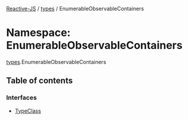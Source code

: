 [Reactive-JS](../README.md) / [types](types.md) / EnumerableObservableContainers

# Namespace: EnumerableObservableContainers

[types](types.md).EnumerableObservableContainers

## Table of contents

### Interfaces

- [TypeClass](../interfaces/types.EnumerableObservableContainers.TypeClass.md)
